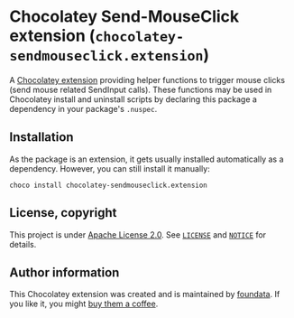 # Chocolatey Send-MouseClick extension (`chocolatey-sendmouseclick.extension`)

A [Chocolatey extension](https://docs.chocolatey.org/en-us/features/extensions) providing helper functions to trigger mouse clicks (send mouse related SendInput calls). These functions may be used in Chocolatey install and uninstall scripts by declaring this package a dependency in your package's `.nuspec`.


## Installation

As the package is an extension, it gets usually installed automatically as a dependency. However, you can still install it manually:

```console
choco install chocolatey-sendmouseclick.extension
```


## License, copyright

This project is under [Apache License 2.0](http://www.apache.org/licenses/LICENSE-2.0). See [`LICENSE`](./LICENSE) and [`NOTICE`](./NOTICE) for details.


## Author information

This Chocolatey extension was created and is maintained by [foundata](https://foundata.com/). If you like it, you might [buy them a coffee](https://buy-me-a.coffee/chocolatey-sendmouseclick.extension/).